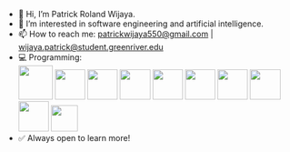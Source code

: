 - 👋 Hi, I’m Patrick Roland Wijaya. 
- 👀 I’m interested in software engineering and artificial intelligence.
- 📫 How to reach me: patrickwijaya550@gmail.com | wijaya.patrick@student.greenriver.edu
- 💻 Programming:
  <br>
  <img src="https://github.com/patrickw2601/patrickw2601/assets/142227700/75bebfaa-8de5-4227-9206-651cbdd2b668" style="height:45pt">
  <img src="https://github.com/patrickw2601/patrickw2601/assets/142227700/311c8ad0-db24-4498-8c94-811acb28f293" style="height:40pt">
  <img src="https://github.com/patrickw2601/patrickw2601/assets/142227700/d2cb9285-fde7-41dc-a4c6-a4c7a9dcadc1" style="height:40pt">
  <img src="https://github.com/patrickw2601/patrickw2601/assets/142227700/42fcf582-5396-4f4d-a215-0c0b9e4b93f4" style="height:40pt">
  <img src="https://github.com/patrickw2601/patrickw2601/assets/142227700/96efe664-44c3-4f12-9b16-5a9a0a1274da" style="height:40pt">
  <img src="https://github.com/patrickw2601/patrickw2601/assets/142227700/558fdabf-bba8-4203-b744-73cae207cff3" style="height:40pt">
  <img src="https://github.com/user-attachments/assets/c04385a4-803c-4c0c-b6b0-de648a8bbf9f" style="height:40pt">
  <img src="https://github.com/patrickw2601/patrickw2601/assets/142227700/132e9047-7cb2-459f-80b0-ae95664eb7ff" style="height:40pt">
  <img src="https://github.com/patrickw2601/patrickw2601/assets/142227700/f5329b17-994c-4dcd-992c-8b9532fe5a56" style="height:40pt">
  <img src="https://github.com/patrickw2601/patrickw2601/assets/142227700/f426196c-f808-4508-be3f-028c77d4701f" style="height:35pt">
  <br>
- ✅ Always open to learn more!
